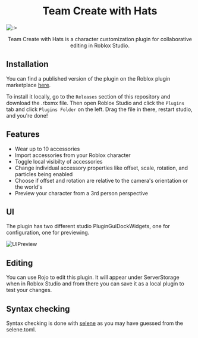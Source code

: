<h1 align="center">Team Create with Hats</h1>

![:>](https://user-images.githubusercontent.com/33643911/110061630-e8f45f00-7d35-11eb-8045-5ce381861c96.png)

<p align="center">Team Create with Hats is a character customization plugin for collaborative editing in Roblox Studio.</p>


## Installation

You can find a published version of the plugin on the Roblox plugin marketplace [here](https://www.roblox.com/library/990908723/Team-Create-With-Hats).

To install it locally, go to the `Releases` section of this repository and download the .rbxmx file. Then open Roblox Studio and click the `Plugins` tab and click `Plugins Folder` on the left. Drag the file in there, restart studio, and you're done!


## Features

* Wear up to 10 accessories
* Import accessories from your Roblox character
* Toggle local visibilty of accessories
* Change individual accessory properties like offset, scale, rotation, and particles being enabled
* Choose if offset and rotation are relative to the camera's orientation or the world's
* Preview your character from a 3rd person perspective


## UI

The plugin has two different studio PluginGuiDockWidgets, one for configuration, one for previewing.

![UIPreview](https://user-images.githubusercontent.com/33643911/110499057-e2fbd680-80c5-11eb-80f2-06a8cad8984a.png)


## Editing

You can use Rojo to edit this plugin. It will appear under ServerStorage when in Roblox Studio and from there you can save it as a local plugin to test your changes.


## Syntax checking
Syntax checking is done with [selene](https://github.com/Kampfkarren/selene) as you may have guessed from the selene.toml.
